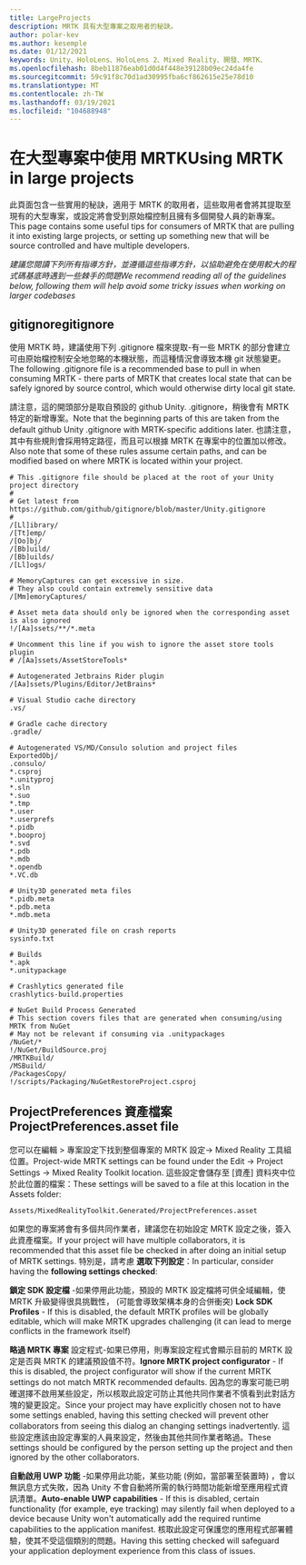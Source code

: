 ```yaml
---
title: LargeProjects
description: MRTK 具有大型專案之取用者的秘訣。
author: polar-kev
ms.author: kesemple
ms.date: 01/12/2021
keywords: Unity、HoloLens、HoloLens 2、Mixed Reality、開發、MRTK、
ms.openlocfilehash: 8beb11876eab01d0d4f448e39128b09ec24da4fe
ms.sourcegitcommit: 59c91f8c70d1ad30995fba6cf862615e25e78d10
ms.translationtype: MT
ms.contentlocale: zh-TW
ms.lasthandoff: 03/19/2021
ms.locfileid: "104688948"
---
```

# <a name="using-mrtk-in-large-projects"></a><span data-ttu-id="cedb6-104">在大型專案中使用 MRTK</span><span class="sxs-lookup"><span data-stu-id="cedb6-104">Using MRTK in large projects</span></span>

<span data-ttu-id="cedb6-105">此頁面包含一些實用的秘訣，適用于 MRTK 的取用者，這些取用者會將其提取至現有的大型專案，或設定將會受到原始檔控制且擁有多個開發人員的新專案。</span><span class="sxs-lookup"><span data-stu-id="cedb6-105">This page contains some useful tips for consumers of MRTK that are pulling it into existing large projects, or setting up something new that will be source controlled and have multiple developers.</span></span>

<span data-ttu-id="cedb6-106">*建議您閱讀下列所有指導方針，並遵循這些指導方針，以協助避免在使用較大的程式碼基底時遇到一些棘手的問題*</span><span class="sxs-lookup"><span data-stu-id="cedb6-106">*We recommend reading all of the guidelines below, following them will help avoid some tricky issues when working on larger codebases*</span></span>

## <a name="gitignore"></a><span data-ttu-id="cedb6-107">gitignore</span><span class="sxs-lookup"><span data-stu-id="cedb6-107">gitignore</span></span>

<span data-ttu-id="cedb6-108">使用 MRTK 時，建議使用下列 .gitignore 檔來提取-有一些 MRTK 的部分會建立可由原始檔控制安全地忽略的本機狀態，而這種情況會導致本機 git 狀態變更。</span><span class="sxs-lookup"><span data-stu-id="cedb6-108">The following .gitignore file is a recommended base to pull in when consuming MRTK - there parts of MRTK that creates local state that can be safely ignored by source control, which would otherwise dirty local git state.</span></span>

<span data-ttu-id="cedb6-109">請注意，這的開頭部分是取自預設的 github Unity. .gitignore，稍後會有 MRTK 特定的新增專案。</span><span class="sxs-lookup"><span data-stu-id="cedb6-109">Note that the beginning parts of this are taken from the default github Unity .gitignore with MRTK-specific additions later.</span></span> <span data-ttu-id="cedb6-110">也請注意，其中有些規則會採用特定路徑，而且可以根據 MRTK 在專案中的位置加以修改。</span><span class="sxs-lookup"><span data-stu-id="cedb6-110">Also note that some of these rules assume certain paths, and can be modified based on where MRTK is located within your project.</span></span>

```
# This .gitignore file should be placed at the root of your Unity project directory
#
# Get latest from https://github.com/github/gitignore/blob/master/Unity.gitignore
#
/[Ll]ibrary/
/[Tt]emp/
/[Oo]bj/
/[Bb]uild/
/[Bb]uilds/
/[Ll]ogs/

# MemoryCaptures can get excessive in size.
# They also could contain extremely sensitive data
/[Mm]emoryCaptures/

# Asset meta data should only be ignored when the corresponding asset is also ignored
!/[Aa]ssets/**/*.meta

# Uncomment this line if you wish to ignore the asset store tools plugin
# /[Aa]ssets/AssetStoreTools*

# Autogenerated Jetbrains Rider plugin
/[Aa]ssets/Plugins/Editor/JetBrains*

# Visual Studio cache directory
.vs/

# Gradle cache directory
.gradle/

# Autogenerated VS/MD/Consulo solution and project files
ExportedObj/
.consulo/
*.csproj
*.unityproj
*.sln
*.suo
*.tmp
*.user
*.userprefs
*.pidb
*.booproj
*.svd
*.pdb
*.mdb
*.opendb
*.VC.db

# Unity3D generated meta files
*.pidb.meta
*.pdb.meta
*.mdb.meta

# Unity3D generated file on crash reports
sysinfo.txt

# Builds
*.apk
*.unitypackage

# Crashlytics generated file
crashlytics-build.properties

# NuGet Build Process Generated
# This section covers files that are generated when consuming/using MRTK from NuGet
# May not be relevant if consuming via .unitypackages
/NuGet/*
!/NuGet/BuildSource.proj
/MRTKBuild/
/MSBuild/
/PackagesCopy/
!/scripts/Packaging/NuGetRestoreProject.csproj
```

## <a name="projectpreferencesasset-file"></a><span data-ttu-id="cedb6-111">ProjectPreferences 資產檔案</span><span class="sxs-lookup"><span data-stu-id="cedb6-111">ProjectPreferences.asset file</span></span>

<span data-ttu-id="cedb6-112">您可以在編輯 > 專案設定下找到整個專案的 MRTK 設定-> Mixed Reality 工具組位置。</span><span class="sxs-lookup"><span data-stu-id="cedb6-112">Project-wide MRTK settings can be found under the Edit -> Project Settings -> Mixed Reality Toolkit location.</span></span> <span data-ttu-id="cedb6-113">這些設定會儲存至 [資產] 資料夾中位於此位置的檔案：</span><span class="sxs-lookup"><span data-stu-id="cedb6-113">These settings will be saved to a file at this location in the Assets folder:</span></span>

```
Assets/MixedRealityToolkit.Generated/ProjectPreferences.asset
```

<span data-ttu-id="cedb6-114">如果您的專案將會有多個共同作業者，建議您在初始設定 MRTK 設定之後，簽入此資產檔案。</span><span class="sxs-lookup"><span data-stu-id="cedb6-114">If your project will have multiple collaborators, it is recommended that this asset file be checked in after doing an initial setup of MRTK settings.</span></span> <span data-ttu-id="cedb6-115">特別是，請考慮 **選取下列設定**：</span><span class="sxs-lookup"><span data-stu-id="cedb6-115">In particular, consider having the **following settings checked**:</span></span>

<span data-ttu-id="cedb6-116">**鎖定 SDK 設定檔** -如果停用此功能，預設的 MRTK 設定檔將可供全域編輯，使 MRTK 升級變得很具挑戰性， (可能會導致架構本身的合併衝突) </span><span class="sxs-lookup"><span data-stu-id="cedb6-116">**Lock SDK Profiles** - If this is disabled, the default MRTK profiles will be globally editable, which will make MRTK upgrades challenging (it can lead to merge conflicts in the framework itself)</span></span>

<span data-ttu-id="cedb6-117">**略過 MRTK 專案** 設定程式-如果已停用，則專案設定程式會顯示目前的 MRTK 設定是否與 MRTK 的建議預設值不符。</span><span class="sxs-lookup"><span data-stu-id="cedb6-117">**Ignore MRTK project configurator** - If this is disabled, the project configurator will show if the current MRTK settings do not match MRTK recommended defaults.</span></span> <span data-ttu-id="cedb6-118">因為您的專案可能已明確選擇不啟用某些設定，所以核取此設定可防止其他共同作業者不慎看到此對話方塊的變更設定。</span><span class="sxs-lookup"><span data-stu-id="cedb6-118">Since your project may have explicitly chosen not to have some settings enabled, having this setting checked will prevent other collaborators from seeing this dialog an changing settings inadvertently.</span></span> <span data-ttu-id="cedb6-119">這些設定應該由設定專案的人員來設定，然後由其他共同作業者略過。</span><span class="sxs-lookup"><span data-stu-id="cedb6-119">These settings should be configured by the person setting up the project and then ignored by the other collaborators.</span></span>

<span data-ttu-id="cedb6-120">**自動啟用 UWP 功能** -如果停用此功能，某些功能 (例如，當部署至裝置時) ，會以無訊息方式失敗，因為 Unity 不會自動將所需的執行時間功能新增至應用程式資訊清單。</span><span class="sxs-lookup"><span data-stu-id="cedb6-120">**Auto-enable UWP capabilities** - If this is disabled, certain functionality (for example, eye tracking) may silently fail when deployed to a device because Unity won't automatically add the required runtime capabilities to the application manifest.</span></span> <span data-ttu-id="cedb6-121">核取此設定可保護您的應用程式部署體驗，使其不受這個類別的問題。</span><span class="sxs-lookup"><span data-stu-id="cedb6-121">Having this setting checked will safeguard your application deployment experience from this class of issues.</span></span>
